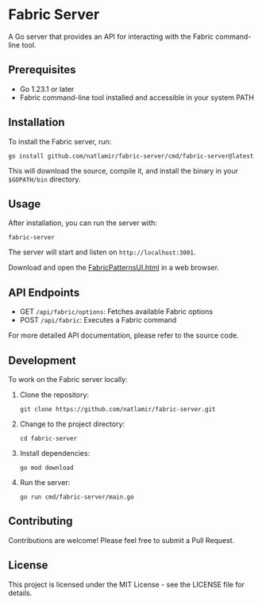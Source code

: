 # Fabric Server

A Go server that provides an API for interacting with the Fabric command-line tool.

## Prerequisites

- Go 1.23.1 or later
- Fabric command-line tool installed and accessible in your system PATH

## Installation

To install the Fabric server, run:

```
go install github.com/natlamir/fabric-server/cmd/fabric-server@latest
```

This will download the source, compile it, and install the binary in your `$GOPATH/bin` directory.

## Usage

After installation, you can run the server with:

```
fabric-server
```

The server will start and listen on `http://localhost:3001`.

Download and open the [FabricPatternsUI.html](https://raw.githubusercontent.com/natlamir/fabric-server/master/FabricPatternsUI.html) in a web browser.

## API Endpoints

- GET `/api/fabric/options`: Fetches available Fabric options
- POST `/api/fabric`: Executes a Fabric command

For more detailed API documentation, please refer to the source code.

## Development

To work on the Fabric server locally:

1. Clone the repository:
   ```
   git clone https://github.com/natlamir/fabric-server.git
   ```
2. Change to the project directory:
   ```
   cd fabric-server
   ```
3. Install dependencies:
   ```
   go mod download
   ```
4. Run the server:
   ```
   go run cmd/fabric-server/main.go
   ```

## Contributing

Contributions are welcome! Please feel free to submit a Pull Request.

## License

This project is licensed under the MIT License - see the LICENSE file for details.
